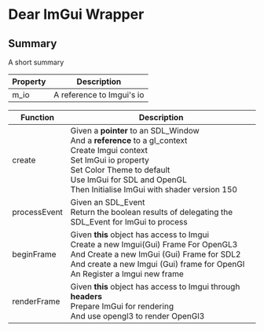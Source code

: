 
# Dear ImGui Wrapper

## Summary 
A short summary

| Property | Description |
| --- | --- |
| m_io | A reference to Imgui's io |

|Function | Description |
| --- | --- |
| create | Given a **pointer** to an SDL_Window <br> And a **reference** to a gl_context <br> Create Imgui context <br> Set ImGui io property <br> Set Color Theme to default <br> Use ImGui for SDL and OpenGL <br> Then Initialise ImGui with shader version 150|  
| processEvent | Given an SDL_Event <br> Return the boolean results of delegating the SDL_Event for ImGui to process | 
| beginFrame | Given **this** object has access to Imgui <br> Create a new Imgui(Gui) Frame For OpenGL3 <br> And Create a new ImGui (Gui) Frame for SDL2 <br> And create a new Imgui (Gui) frame for OpenGl <br> An Register a Imgui new frame | 
| renderFrame | Given **this** object has access to Imgui through **headers** <br> Prepare ImGui for rendering <br> And use opengl3 to render OpenGl3 | 
